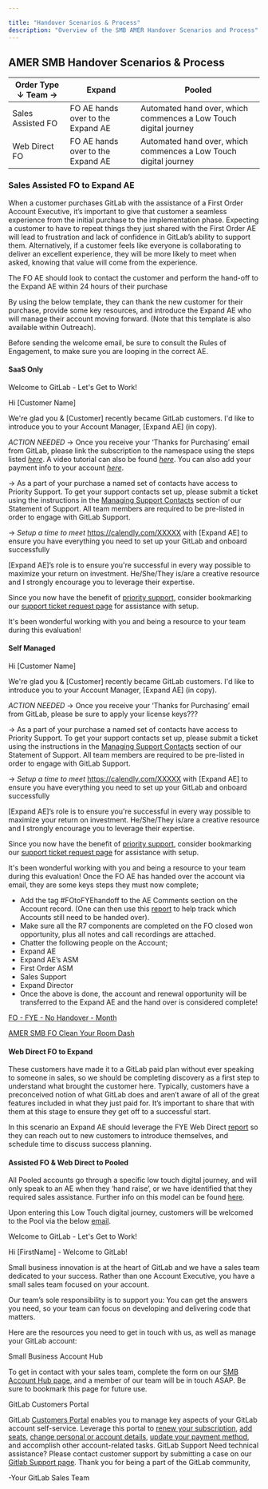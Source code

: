 ```yaml
---

title: "Handover Scenarios & Process"
description: "Overview of the SMB AMER Handover Scenarios and Process"
---
```



## AMER SMB Handover Scenarios & Process

| Order Type ↓ Team → | Expand                            | Pooled                                                           |
| ------------------- | --------------------------------- | ---------------------------------------------------------------- |
| Sales Assisted FO   | FO AE hands over to the Expand AE | Automated hand over, which commences a Low Touch digital journey |
| Web Direct FO       | FO AE hands over to the Expand AE | Automated hand over, which commences a Low Touch digital journey |


### Sales Assisted FO to Expand AE

When a customer purchases GitLab with the assistance of a First Order Account Executive, it’s important to give that customer a seamless experience from the initial purchase to the implementation phase. Expecting a customer to have to repeat things they just shared with the First Order AE will lead to frustration and lack of confidence in GitLab’s ability to support them. Alternatively, if a customer feels like everyone is collaborating to deliver an excellent experience, they will be more likely to meet when asked, knowing that value will come from the experience.

The FO AE should look to contact the customer and perform the hand-off to the Expand AE within 24 hours of their purchase

By using the below template, they can thank the new customer for their purchase, provide some key resources, and introduce the Expand AE who will manage their account moving forward. (Note that this template is also available within Outreach).

Before sending the welcome email, be sure to consult the Rules of Engagement, to make sure you are looping in the correct AE.

#### SaaS Only

Welcome to GitLab - Let's Get to Work!

Hi [Customer Name]

We're glad you & [Customer] recently became GitLab customers. I'd like to introduce you to your
Account Manager, [Expand AE] (in copy).

*ACTION NEEDED*
→ Once you receive your ‘Thanks for Purchasing’ email from GitLab, please link the
subscription to the namespace using the steps listed [*here*](https://docs.google.com/document/d/e/2PACX-1vRJ7bvONCdfuvfl26ZFDleiDTZv5LwSzB4sloOu9wCEM3lVK-zSZiCqQJPX3IPI4i_KHJ7E4JbZacfF/pub). A video tutorial can also be found [*here*](https://www.youtube.com/watch?v=qAq8pyFP-a0).  You can also add your payment info to your account [*here*](https://docs.gitlab.com/ee/subscriptions/customers_portal.html#change-your-payment-method).

→ As a part of your purchase a named set of contacts have access to Priority Support. To get your support contacts set up, please submit a ticket using the instructions in the [Managing Support Contacts](https://about.gitlab.com/support/managing-support-contacts/) section of our Statement of Support. All team members are required to be pre-listed in order to engage with GitLab Support.

→ *Setup a time to meet* <https://calendly.com/XXXXX> with
[Expand AE] to ensure you have everything you need to set up your GitLab and onboard successfully

[Expand AE]’s role is to ensure you're successful in every way possible to maximize your return on investment. He/She/They is/are a creative resource and I strongly encourage you to leverage their expertise.

Since you now have the benefit of [priority support](https://about.gitlab.com/support/#priority-support), consider bookmarking our [support ticket request page](https://support.gitlab.com/hc/en-us/requests/new) for assistance with setup.

It's been wonderful working with you and being a resource to your team during this evaluation!

#### Self Managed

Hi [Customer Name]

We're glad you & [Customer] recently became GitLab customers. I'd like to introduce you to your
Account Manager, [Expand AE] (in copy).

*ACTION NEEDED*
→ Once you receive your ‘Thanks for Purchasing’ email from GitLab, please be sure to apply your license keys???

→ As a part of your purchase a named set of contacts have access to Priority Support. To get your support contacts set up, please submit a ticket using the instructions in the [Managing Support Contacts](https://about.gitlab.com/support/managing-support-contacts/) section of our Statement of Support. All team members are required to be pre-listed in order to engage with GitLab Support.

→ *Setup a time to meet* <https://calendly.com/XXXXX> with
[Expand AE] to ensure you have everything you need to set up your GitLab and onboard successfully

[Expand AE]’s role is to ensure you're successful in every way possible to maximize your return on investment. He/She/They is/are a creative resource and I strongly encourage you to leverage their expertise.

Since you now have the benefit of [priority support](https://about.gitlab.com/support/#priority-support), consider bookmarking our [support ticket request page](https://support.gitlab.com/hc/en-us/requests/new) for assistance with setup.

It's been wonderful working with you and being a resource to your team during this evaluation!
Once the FO AE has handed over the account via email, they are some keys steps they must now complete;

- Add the tag #FOtoFYEhandoff to the AE Comments section on the Account record.  (One can then use this [report](https://gitlab.my.salesforce.com/00O8X000008mcf5) to help track which Accounts still need to be handed over).
- Make sure all the R7 components are completed on the FO closed won opportunity, plus all notes and call recordings are attached.
- Chatter the following people on the Account;
- Expand AE
- Expand AE’s ASM
- First Order ASM
- Sales Support
- Expand Director
- Once the above is done, the account and renewal opportunity will be transferred to the Expand AE and the hand over is considered complete!

[FO - FYE - No Handover - Month](https://gitlab.my.salesforce.com/00O8X000008mcf5)  

[AMER SMB FO Clean Your Room Dash](https://gitlab.my.salesforce.com/01Z8X000001DkoE)  


#### Web Direct FO to Expand

These customers have made it to a GitLab paid plan without ever speaking to someone in sales, so we should be completing discovery as a first step to understand what brought the customer here. Typically, customers have a preconceived notion of what GitLab does and aren’t aware of all of the great features included in what they just paid for. It’s important to share that with them at this stage to ensure they get off to a successful start.

In this scenario an Expand AE should leverage the FYE Web Direct [report](https://gitlab.my.salesforce.com/00O8X000008Qg6r) so they can reach out to new customers to introduce themselves, and schedule time to discuss success planning.


#### Assisted FO & Web Direct to Pooled

All Pooled accounts go through a specific low touch digital journey, and will only speak to an AE when they ‘hand raise’, or we have identified that they required sales assistance.  Further info on this model can be found [here](https://about.gitlab.com/handbook/sales/commercial/pooled_model/).

Upon entering this Low Touch digital journey, customers will be welcomed to the Pool via the below [email](https://gitlab.com/gitlab-com/sales-team/field-operations/customer-success-operations/-/issues/1918).

Welcome to GitLab -  Let's Get to Work!

Hi [FirstName] - Welcome to GitLab!

Small business innovation is at the heart of GitLab and we have a sales team dedicated to your success. Rather than one Account Executive, you have a small sales team focused on your account.

Our team’s sole responsibility is to support you: You can get the answers you need, so your team can focus on developing and delivering code that matters.

Here are the resources you need to get in touch with us, as well as manage your GitLab account:

Small Business Account Hub

To get in contact with your sales team, complete the form on our [SMB Account Hub page](https://page.gitlab.com/smbsales.html), and a member of our team will be in touch ASAP. Be sure to bookmark this page for future use.

GitLab Customers Portal

GitLab [Customers Portal](https://customers.gitlab.com/customers/sign_in) enables you to manage key aspects of your GitLab account self-service. Leverage this portal to [renew your subscription](https://about.gitlab.com/pricing/licensing-faq/#how-do-i-renew-my-subscription), [add seats](https://about.gitlab.com/pricing/licensing-faq/#can-i-add-more-users-to-my-subscription), [change personal or account details](https://docs.gitlab.com/ee/subscriptions/index.html#change-your-personal-details), [update your payment method](https://docs.gitlab.com/ee/subscriptions/customers_portal.html#change-your-payment-method), and accomplish other account-related tasks.
GitLab Support
Need technical assistance? Please contact customer support by submitting a case on our [Gitlab Support page](https://support.gitlab.com/hc/en-us).
Thank you for being a part of the GitLab community,

-Your GitLab Sales Team















